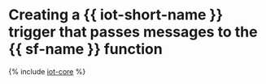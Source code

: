 # Creating a {{ iot-short-name }} trigger that passes messages to the {{ sf-name }} function

{% include [iot-core](../../../_includes/functions/iot-core-trigger-create.md) %}